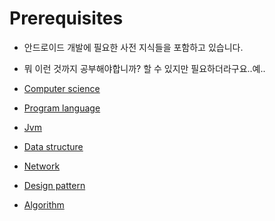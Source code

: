 # Prerequisites
  - 안드로이드 개발에 필요한 사전 지식들을 포함하고 있습니다.
  - 뭐 이런 것까지 공부해야합니까? 할 수 있지만 필요하더라구요..예..

  - [Computer science](https://github.com/Knowre-Dev/AndroidDevCurriculum/blob/master/Prerequisites/ComputerScience/ComputerScience.md)
  - [Program language](https://github.com/Knowre-Dev/AndroidDevCurriculum/blob/master/Prerequisites/ProgrammingLanguage/ProgrammingLanguage.md)
  - [Jvm](https://github.com/Knowre-Dev/AndroidDevCurriculum/blob/master/Prerequisites/Jvm/Jvm.md)
  - [Data structure](https://github.com/Knowre-Dev/AndroidDevCurriculum/blob/master/Prerequisites/DataStructure/DataStructure.md)
  - [Network](https://github.com/Knowre-Dev/AndroidDevCurriculum/blob/master/Prerequisites/Network/Network.md)
  - [Design pattern](https://github.com/Knowre-Dev/AndroidDevCurriculum/blob/master/Prerequisites/DesignPattern/DesignPattern.md)
  - [Algorithm](https://github.com/Knowre-Dev/AndroidDevCurriculum/blob/master/Prerequisites/Algorithm/Algorithm.md)
